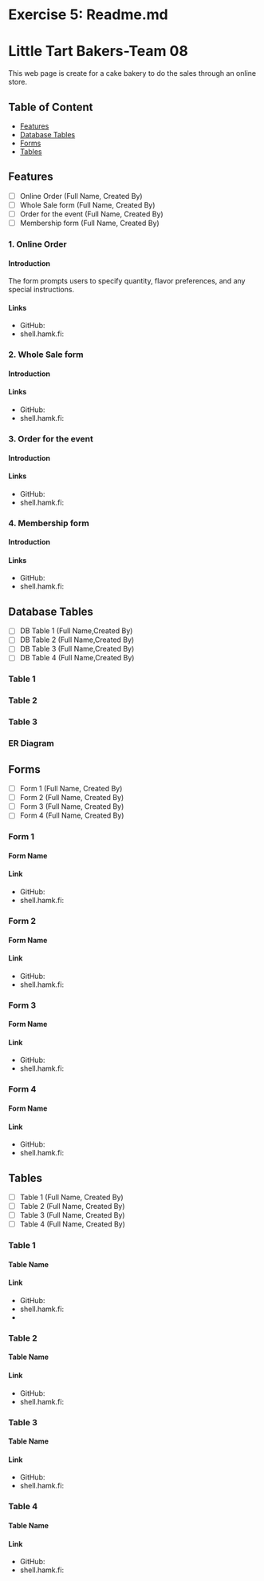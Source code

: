 # Exercise 5: Readme.md
# Little Tart Bakers-Team 08

This web page is create for a cake bakery to do the sales through an online store.

## Table of Content
- [Features](#features)
- [Database Tables](#database-tables)
- [Forms](#forms)
- [Tables](#tables)

## Features
- [ ] Online Order (Full Name, Created By) 
- [ ] Whole Sale form (Full Name, Created By)
- [ ] Order for the event (Full Name, Created By)
- [ ] Membership form (Full Name, Created By)
      
### 1. Online Order 

#### Introduction
The form prompts users to specify quantity, flavor preferences, and any special instructions. 

#### Links
- GitHub:
- shell.hamk.fi:

### 2. Whole Sale form

#### Introduction

#### Links
- GitHub:
- shell.hamk.fi:

### 3. Order for the event 

#### Introduction

#### Links
- GitHub:
- shell.hamk.fi:

### 4. Membership form 

#### Introduction

#### Links
- GitHub:
- shell.hamk.fi:

## Database Tables

- [ ] DB Table 1 (Full Name,Created By)
- [ ] DB Table 2 (Full Name,Created By)
- [ ] DB Table 3 (Full Name,Created By)
- [ ] DB Table 4 (Full Name,Created By)
      
### Table 1 
### Table 2  
### Table 3  
### ER Diagram

## Forms
- [ ] Form 1 (Full Name, Created By)
- [ ] Form 2 (Full Name, Created By)
- [ ] Form 3 (Full Name, Created By)
- [ ] Form 4 (Full Name, Created By)

### Form 1

#### Form Name

#### Link
- GitHub:
- shell.hamk.fi:
  
### Form 2

#### Form Name

#### Link
- GitHub:
- shell.hamk.fi:
  
### Form 3

#### Form Name

#### Link
- GitHub:
- shell.hamk.fi:
  
### Form 4

#### Form Name

#### Link
- GitHub:
- shell.hamk.fi:

## Tables

- [ ] Table 1 (Full Name, Created By)
- [ ] Table 2 (Full Name, Created By)
- [ ] Table 3 (Full Name, Created By)
- [ ] Table 4 (Full Name, Created By)

### Table 1

#### Table Name

#### Link

- GitHub:
- shell.hamk.fi:
- 
### Table 2

#### Table Name

#### Link

- GitHub:
- shell.hamk.fi:
  
### Table 3

#### Table Name

#### Link

- GitHub:
- shell.hamk.fi:
  
### Table 4

#### Table Name

#### Link

- GitHub:
- shell.hamk.fi:












